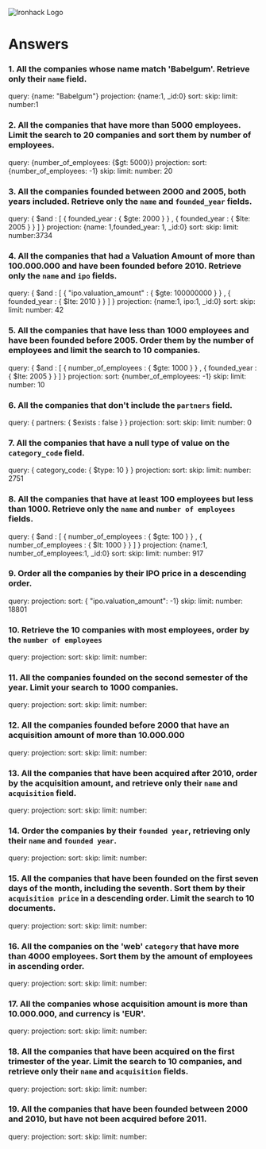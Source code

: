 ![Ironhack Logo](https://i.imgur.com/1QgrNNw.png)

# Answers

### 1. All the companies whose name match 'Babelgum'. Retrieve only their `name` field.

<!-- Your Code Goes Here -->

query: {name: "Babelgum"}
projection: {name:1, _id:0}
sort: 
skip: 
limit:
number:1 

### 2. All the companies that have more than 5000 employees. Limit the search to 20 companies and sort them by **number of employees**.

<!-- Your Code Goes Here -->

query: {number_of_employees: {$gt: 5000}}
projection: 
sort: {number_of_employees: -1}
skip: 
limit:
number: 20

### 3. All the companies founded between 2000 and 2005, both years included. Retrieve only the `name` and `founded_year` fields.

<!-- Your Code Goes Here -->

query: { $and : [ { founded_year : { $gte: 2000 } } , { founded_year : { $lte: 2005 } } ] }
projection: {name: 1,founded_year: 1, _id:0}
sort: 
skip: 
limit:
number:3734

### 4. All the companies that had a Valuation Amount of more than 100.000.000 and have been founded before 2010. Retrieve only the `name` and `ipo` fields.

<!-- Your Code Goes Here -->

query: { $and : [ { "ipo.valuation_amount" : { $gte: 100000000 } } , { founded_year : { $lte: 2010 } } ] }
projection: {name:1, ipo:1, _id:0}
sort: 
skip: 
limit:
number: 42

### 5. All the companies that have less than 1000 employees and have been founded before 2005. Order them by the number of employees and limit the search to 10 companies.

<!-- Your Code Goes Here -->

query: { $and : [ { number_of_employees : { $gte: 1000 } } , { founded_year : { $lte: 2005 } } ] }
projection: 
sort: {number_of_employees: -1}
skip: 
limit:
number: 10

### 6. All the companies that don't include the `partners` field.

<!-- Your Code Goes Here -->

query:  { partners: { $exists : false } }
projection: 
sort: 
skip: 
limit:
number: 0

### 7. All the companies that have a null type of value on the `category_code` field.

<!-- Your Code Goes Here -->

query: { category_code: { $type: 10 } }
projection: 
sort: 
skip: 
limit:
number: 2751

### 8. All the companies that have at least 100 employees but less than 1000. Retrieve only the `name` and `number of employees` fields.

<!-- Your Code Goes Here -->

query: { $and : [ { number_of_employees : { $gte: 100 } } , { number_of_employees : { $lt: 1000 } } ] }
projection: {name:1, number_of_employees:1, _id:0}
sort: 
skip: 
limit:
number: 917

### 9. Order all the companies by their IPO price in a descending order.

<!-- Your Code Goes Here -->

query: 
projection: 
sort: { "ipo.valuation_amount": -1}
skip: 
limit:
number: 18801

### 10. Retrieve the 10 companies with most employees, order by the `number of employees`

<!-- Your Code Goes Here -->

query: 
projection: 
sort: 
skip: 
limit:
number: 

### 11. All the companies founded on the second semester of the year. Limit your search to 1000 companies.

<!-- Your Code Goes Here -->

query: 
projection: 
sort: 
skip: 
limit:
number: 

### 12. All the companies founded before 2000 that have an acquisition amount of more than 10.000.000

<!-- Your Code Goes Here -->

query: 
projection: 
sort: 
skip: 
limit:
number: 

### 13. All the companies that have been acquired after 2010, order by the acquisition amount, and retrieve only their `name` and `acquisition` field.

<!-- Your Code Goes Here -->

query: 
projection: 
sort: 
skip: 
limit:
number: 

### 14. Order the companies by their `founded year`, retrieving only their `name` and `founded year`.

<!-- Your Code Goes Here -->

query: 
projection: 
sort: 
skip: 
limit:
number: 

### 15. All the companies that have been founded on the first seven days of the month, including the seventh. Sort them by their `acquisition price` in a descending order. Limit the search to 10 documents.

<!-- Your Code Goes Here -->

query: 
projection: 
sort: 
skip: 
limit:
number: 

### 16. All the companies on the 'web' `category` that have more than 4000 employees. Sort them by the amount of employees in ascending order.

<!-- Your Code Goes Here -->

query: 
projection: 
sort: 
skip: 
limit:
number: 

### 17. All the companies whose acquisition amount is more than 10.000.000, and currency is 'EUR'.

<!-- Your Code Goes Here -->

query: 
projection: 
sort: 
skip: 
limit:
number: 

### 18. All the companies that have been acquired on the first trimester of the year. Limit the search to 10 companies, and retrieve only their `name` and `acquisition` fields.

<!-- Your Code Goes Here -->

query: 
projection: 
sort: 
skip: 
limit:
number: 

### 19. All the companies that have been founded between 2000 and 2010, but have not been acquired before 2011.

<!-- Your Code Goes Here -->

query: 
projection: 
sort: 
skip: 
limit:
number: 